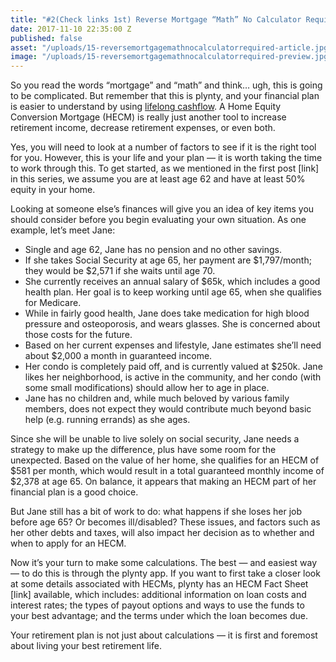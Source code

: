 ```yaml
---
title: "#2(Check links 1st) Reverse Mortgage “Math” No Calculator Required"
date: 2017-11-10 22:35:00 Z
published: false
asset: "/uploads/15-reversemortgagemathnocalculatorrequired-article.jpg.png"
image: "/uploads/15-reversemortgagemathnocalculatorrequired-preview.jpg.png"
---
```


So you read the words “mortgage” and “math” and think… ugh, this is going to be complicated. But remember that this is plynty, and your financial plan is easier to understand by using [lifelong cashflow](https://plynty.com/post/finding-balance-lifelong-cashflow.html). A Home Equity Conversion Mortgage (HECM) is really just another tool to increase retirement income, decrease retirement expenses, or even both.

Yes, you will need to look at a number of factors to see if it is the right tool for you. However, this is your life and your plan — it is worth taking the time to work through this. To get started, as we mentioned in the first post [link] in this series, we assume you are at least age 62 and have at least 50% equity in your home. 

Looking at someone else’s finances will give you an idea of key items you should consider before you begin evaluating your own situation. As one example, let’s meet Jane:
* Single and age 62, Jane has no pension and no other savings.
* If she takes Social Security at age 65, her payment are $1,797/month; they would be $2,571 if she waits until age 70.
* She currently receives an annual salary of $65k, which includes a good health plan. Her goal is to keep working until age 65, when she qualifies for Medicare. 
* While in fairly good health, Jane does take medication for high blood pressure and osteoporosis, and wears glasses. She is concerned about those costs for the future.
* Based on her current expenses and lifestyle, Jane estimates she’ll need about $2,000 a month in guaranteed income.
* Her condo is completely paid off, and is currently valued at $250k. Jane likes her neighborhood, is active in the community, and her condo (with some small modifications) should allow her to age in place.
* Jane has no children and, while much beloved by various family members, does not expect they would contribute much beyond basic help (e.g. running errands) as she ages.

Since she will be unable to live solely on social security, Jane needs a strategy to make up the difference, plus have some room for the unexpected. Based on the value of her home, she qualifies for an HECM of $581 per month, which would result in a total guaranteed monthly income of $2,378 at age 65. On balance, it appears that making an HECM part of her financial plan is a good choice.

But Jane still has a bit of work to do: what happens if she loses her job before age 65? Or becomes ill/disabled? These issues, and factors such as her other debts and taxes, will also impact her decision as to whether and when to apply for an HECM. 

Now it’s your turn to make some calculations. The best — and easiest way — to do this is  through the plynty app. If you want to first take a closer look at some details associated with HECMs, plynty has an HECM Fact Sheet [link] available, which includes: additional information on loan costs and interest rates; the types of payout options and ways to use the funds to your best advantage; and the terms under which the loan becomes due.

Your retirement plan is not just about calculations — it is first and foremost about living your best retirement life. 